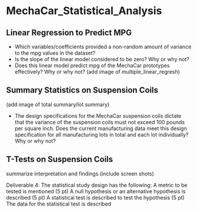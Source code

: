 # MechaCar_Statistical_Analysis

## Linear Regression to Predict MPG

- Which variables/coefficients provided a non-random amount of variance to the mpg values in the dataset?
- Is the slope of the linear model considered to be zero? Why or why not?
- Does this linear model predict mpg of the MechaCar prototypes effectively? Why or why not?
(add image of multiple_linear_regresh)

## Summary Statistics on Suspension Coils

(add image of total summary/lot summary)

- The design specifications for the MechaCar suspension coils dictate that the variance of the suspension coils 
must not exceed 100 pounds per square inch. Does the current manufacturing data meet this design specification for 
all manufacturing lots in total and each lot individually? Why or why not?

## T-Tests on Suspension Coils
summarize interpretation and findings (include screen shots)

Deliverable 4:
The statistical study design has the following:
A metric to be tested is mentioned (5 pt)
A null hypothesis or an alternative hypothesis is described (5 pt)
A statistical test is described to test the hypothesis (5 pt)
The data for the statistical test is described 

